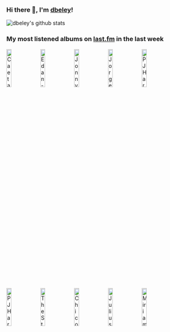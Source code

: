 ### Hi there 👋, I'm [dbeley](https://dbeley.ovh/en)!

![dbeley's github stats](https://github-readme-stats.vercel.app/api?username=dbeley)

### My most listened albums on [last.fm](https://www.last.fm/user/d_beley) in the last week

[<img src='https://lastfm.freetls.fastly.net/i/u/300x300/1d3c037ee612e64176fd815a7e119f9c.jpg' width='16%' height='16%' alt='Caetano Veloso - Jóia'>](https://www.last.fm/music/caetano%2bveloso/j%25c3%25b3ia)&nbsp;
[<img src='https://lastfm.freetls.fastly.net/i/u/300x300/77f0b11de4054f2dbd54518764dd91b6.png' width='16%' height='16%' alt='Edan - Beauty and the Beat'>](https://www.last.fm/music/edan/beauty%2band%2bthe%2bbeat)&nbsp;
[<img src='https://lastfm.freetls.fastly.net/i/u/300x300/75fd8ce5a9ac4d469da56d345c767a5b.png' width='16%' height='16%' alt='Jonny Greenwood - There Will Be Blood'>](https://www.last.fm/music/jonny%2bgreenwood/there%2bwill%2bbe%2bblood)&nbsp;
[<img src='https://lastfm.freetls.fastly.net/i/u/300x300/aac036c27488a38e5d27eee86bab88c5.jpg' width='16%' height='16%' alt='Jorge Ben Jor - A Tábua de Esmeralda'>](https://www.last.fm/music/jorge%2bben%2bjor/a%2bt%25c3%25a1bua%2bde%2besmeralda)&nbsp;
[<img src='https://lastfm.freetls.fastly.net/i/u/300x300/81da75b4b7754a6dcab7c01513d5edf0.jpg' width='16%' height='16%' alt='PJ Harvey - Is This Desire?'>](https://www.last.fm/music/pj%2bharvey/is%2bthis%2bdesire%253f)&nbsp;
<br>
[<img src='https://lastfm.freetls.fastly.net/i/u/300x300/6bc1781107a6ff90158c0ab222188b0d.jpg' width='16%' height='16%' alt='PJ Harvey - Stories From the City, Stories From the Sea'>](https://www.last.fm/music/pj%2bharvey/stories%2bfrom%2bthe%2bcity%252c%2bstories%2bfrom%2bthe%2bsea)&nbsp;
[<img src='https://lastfm.freetls.fastly.net/i/u/300x300/a9c961c8da0d4427b7d7a4018738f5df.png' width='16%' height='16%' alt='The Strokes - Room on Fire'>](https://www.last.fm/music/the%2bstrokes/room%2bon%2bfire)&nbsp;
[<img src='https://lastfm.freetls.fastly.net/i/u/300x300/b47929a57fc4a51fd2e4b2569af7899f.png' width='16%' height='16%' alt='Chico Buarque - Construção'>](https://www.last.fm/music/chico%2bbuarque/constru%25c3%25a7%25c3%25a3o)&nbsp;
[<img src='https://lastfm.freetls.fastly.net/i/u/300x300/1c2e684b6752676cee5bcd3cde74dc9f.jpg' width='16%' height='16%' alt='Julius Rodriguez - Let Sound Tell All'>](https://www.last.fm/music/julius%2brodriguez/let%2bsound%2btell%2ball)&nbsp;
[<img src='https://lastfm.freetls.fastly.net/i/u/300x300/00a5855b1ca82212bd3292bcbedbe1b0.jpg' width='16%' height='16%' alt='Miriam Makeba - Miriam Makeba'>](https://www.last.fm/music/miriam%2bmakeba/miriam%2bmakeba)&nbsp;
<br>
